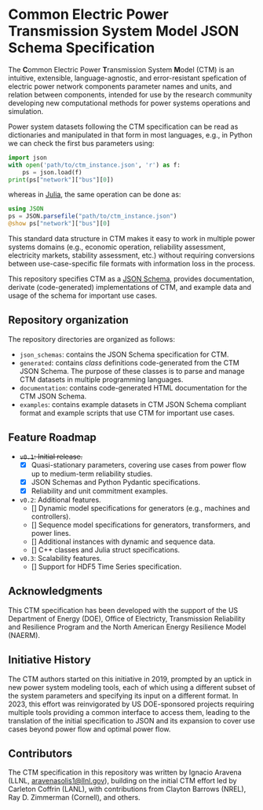 # Common Electric Power Transmission System Model JSON Schema Specification

The **C**ommon Electric Power **T**ransmission System **M**odel (CTM) is an intuitive, extensible,
language-agnostic, and error-resistant spefication of electric power network components parameter
names and units, and relation between components, intended for use by the research community
developing new computational methods for power systems operations and simulation.

Power system datasets following the CTM specification can be read as dictionaries and manipulated in
that form in most languages, e.g., in Python we can check the first bus parameters using:

```python
import json
with open('path/to/ctm_instance.json', 'r') as f:
    ps = json.load(f)
print(ps["network"]["bus"][0])
```

whereas in [Julia](https://julialang.org/), the same operation can be done as:

```julia
using JSON
ps = JSON.parsefile("path/to/ctm_instance.json")
@show ps["network"]["bus"][0]
```

This standard data structure in CTM makes it easy to work in multiple power systems domains (e.g.,
economic operation, reliability assessment, electricity markets, stability assessment, etc.) without
requiring conversions between use-case-specific file formats with information loss in the process.

This repository specifies CTM as a [JSON Schema](https://json-schema.org/), provides documentation,
derivate (code-generated) implementations of CTM, and example data and usage of the schema for
important use cases.

## Repository organization

The repository directories are organized as follows:

* `json_schemas`: contains the JSON Schema specification for CTM.
* `generated`: contains *class* definitions code-generated from the CTM JSON Schema. The purpose of
               these classes is to parse and manage CTM datasets in multiple programming languages.
* `documentation`: contains code-generated HTML documentation for the CTM JSON Schema.
* `examples`: contains example datasets in CTM JSON Schema compliant format and example scripts that
              use CTM for important use cases.

## Feature Roadmap

* <del>`v0.1`: Initial release.</del>
    - [x] Quasi-stationary parameters, covering use cases from power flow up to medium-term
      reliability studies.
    - [x] JSON Schemas and Python Pydantic specifications.
    - [x] Reliability and unit commitment examples.
* `v0.2`: Additional features.
    - [] Dynamic model specifications for generators (e.g., machines and controllers).
    - [] Sequence model specifications for generators, transformers, and power lines.
    - [] Additional instances with dynamic and sequence data.
    - [] C++ classes and Julia struct specifications.
* `v0.3`: Scalability features.
    - [] Support for HDF5 Time Series specification.

## Acknowledgments

This CTM specification has been developed with the support of the US Department of Energy (DOE),
Office of Electricty, Transmission Reliability and Resilience Program and the North American Energy
Resilience Model (NAERM).

## Initiative History

The CTM authors started on this initiative in 2019, prompted by an uptick in new power system
modeling tools, each of which using a different subset of the system parameters and specifying its
input on a different format. In 2023, this effort was reinvigorated by US DOE-sponsored projects
requiring multiple tools providing a common interface to access them, leading to the translation of
the initial specification to JSON and its expansion to cover use cases beyond power flow and optimal
power flow.

## Contributors

The CTM specification in this repository was written by Ignacio Aravena (LLNL,
aravenasolis1@llnl.gov), building on the initial CTM effort led by Carleton Coffrin (LANL), with
contributions from Clayton Barrows (NREL), Ray D. Zimmerman (Cornell), and others. 
